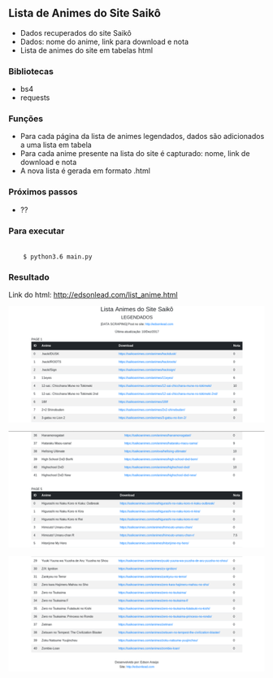 ## Lista de Animes do Site Saikô

* Dados recuperados do site Saikô
* Dados: nome do anime, link para download e nota
* Lista de animes do site em tabelas html

### Bibliotecas

* bs4
* requests

### Funções

* Para cada página da lista de animes legendados, dados são adicionados a uma lista em tabela
* Para cada anime presente na lista do site é capturado: nome, link de download e nota
* A nova lista é gerada em formato .html

### Próximos passos

* ??

### Para executar

```

    $ python3.6 main.py

```

### Resultado

Link do html: http://edsonlead.com/list_anime.html

![Lista de animes 1](images/figure_1.png)

![Lista de animes 2](images/figure_2.png)

![Lista de animes 3](images/figure_3.png)
